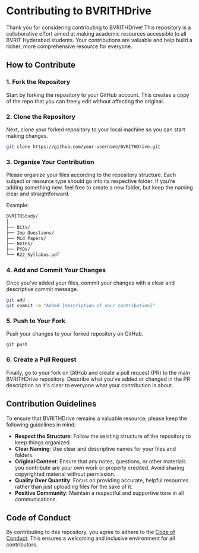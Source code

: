 # Contributing to BVRITHDrive

Thank you for considering contributing to BVRITHDrive! This repository is a collaborative effort aimed at making academic resources accessible to all BVRIT Hyderabad students. Your contributions are valuable and help build a richer, more comprehensive resource for everyone.

## How to Contribute

### 1. Fork the Repository

Start by forking the repository to your GitHub account. This creates a copy of the repo that you can freely edit without affecting the original.

### 2. Clone the Repository

Next, clone your forked repository to your local machine so you can start making changes.

```bash
git clone https://github.com/your-username/BVRITHDrive.git
```

### 3. Organize Your Contribution

Please organize your files according to the repository structure. Each subject or resource type should go into its respective folder. If you’re adding something new, feel free to create a new folder, but keep the naming clear and straightforward.

Example:

```markdown
BVRITHStudy/
│
├── Bits/
├── Imp Questions/
├── Mid Papers/
├── Notes/
├── PYQs/
└── R22_Syllabus.pdf
```

### 4. Add and Commit Your Changes

Once you've added your files, commit your changes with a clear and descriptive commit message.

```bash
git add .
git commit -m "Added [description of your contribution]"
```

### 5. Push to Your Fork

Push your changes to your forked repository on GitHub.

```
git push 
```

### 6. Create a Pull Request

Finally, go to your fork on GitHub and create a pull request (PR) to the main BVRITHDrive repository. Describe what you've added or changed in the PR description so it's clear to everyone what your contribution is about.

## Contribution Guidelines

To ensure that BVRITHDrive remains a valuable resource, please keep the following guidelines in mind:

- **Respect the Structure**: Follow the existing structure of the repository to keep things organized.
- **Clear Naming**: Use clear and descriptive names for your files and folders.
- **Original Content**: Ensure that any notes, questions, or other materials you contribute are your own work or properly credited. Avoid sharing copyrighted material without permission.
- **Quality Over Quantity**: Focus on providing accurate, helpful resources rather than just uploading files for the sake of it.
- **Positive Community**: Maintain a respectful and supportive tone in all communications.

## Code of Conduct

By contributing to this repository, you agree to adhere to the [Code of Conduct](CODE_OF_CONDUCT.md). This ensures a welcoming and inclusive environment for all contributors.

